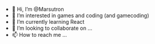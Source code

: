 - 👋 Hi, I’m @Marsutron
- 👀 I’m interested in games and coding (and gamecoding)
- 🌱 I’m currently learning React
- 💞️ I’m looking to collaborate on ...
- 📫 How to reach me ...

<!---
Marsutron/Marsutron is a ✨ special ✨ repository because its `README.md` (this file) appears on your GitHub profile.
You can click the Preview link to take a look at your changes.
--->
